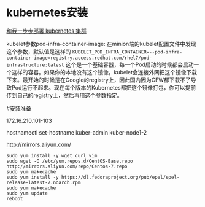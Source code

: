 # kubernetes安装

[和我一步步部署 kubernetes 集群](https://github.com/opsnull/follow-me-install-kubernetes-cluster)


kubelet参数pod-infra-container-image:
在minion端的kubelet配置文件中发现这个参数，默认值是这样的
`KUBELET_POD_INFRA_CONTAINER=--pod-infra-container-image=registry.access.redhat.com/rhel7/pod-infrastructure:latest`
这个是一个基础容器，每一个Pod启动的时候都会启动一个这样的容器。如果你的本地没有这个镜像，kubelet会连接外网把这个镜像下载下来。最开始的时候是在Google的registry上，因此国内因为GFW都下载不了导致Pod运行不起来。现在每个版本的Kubernetes都把这个镜像打包，你可以提前传到自己的registry上，然后再用这个参数指定。



#安装准备

172.16.210.101-103

hostnamectl set-hostname  kuber-admin
kuber-node1-2

http://mirrors.aliyun.com/

```
sudo yum install -y wget curl vim
sudo wget -O /etc/yum.repos.d/CentOS-Base.repo http://mirrors.aliyun.com/repo/Centos-7.repo
sudo yum makecache
sudo yum install -y https://dl.fedoraproject.org/pub/epel/epel-release-latest-7.noarch.rpm
sudo yum makecache
sudo yum update
reboot
```
